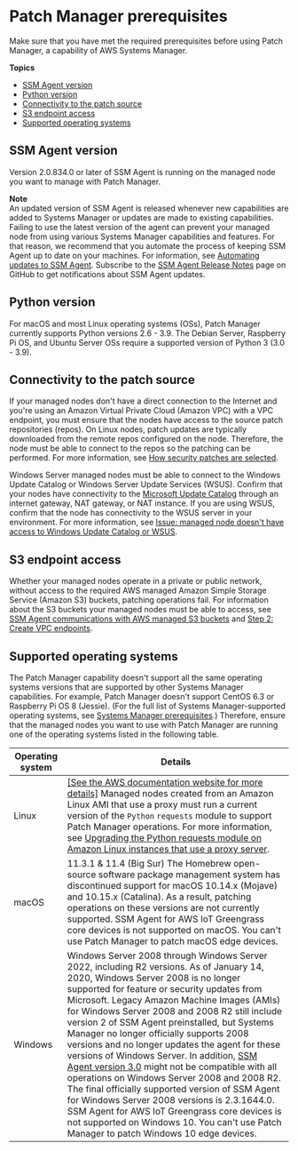 # Patch Manager prerequisites<a name="patch-manager-prerequisites"></a>

Make sure that you have met the required prerequisites before using Patch Manager, a capability of AWS Systems Manager\. 

**Topics**
+ [SSM Agent version](#agent-versions)
+ [Python version](#python-version)
+ [Connectivity to the patch source](#source-connectivity)
+ [S3 endpoint access](#s3-endpoint-access)
+ [Supported operating systems](#supported-os)

## SSM Agent version<a name="agent-versions"></a>

Version 2\.0\.834\.0 or later of SSM Agent is running on the managed node you want to manage with Patch Manager\.

**Note**  
An updated version of SSM Agent is released whenever new capabilities are added to Systems Manager or updates are made to existing capabilities\. Failing to use the latest version of the agent can prevent your managed node from using various Systems Manager capabilities and features\. For that reason, we recommend that you automate the process of keeping SSM Agent up to date on your machines\. For information, see [Automating updates to SSM Agent](ssm-agent-automatic-updates.md)\. Subscribe to the [SSM Agent Release Notes](https://github.com/aws/amazon-ssm-agent/blob/mainline/RELEASENOTES.md) page on GitHub to get notifications about SSM Agent updates\.

## Python version<a name="python-version"></a>

For macOS and most Linux operating systems \(OSs\), Patch Manager currently supports Python versions 2\.6 \- 3\.9\. The Debian Server, Raspberry Pi OS, and Ubuntu Server OSs require a supported version of Python 3 \(3\.0 \- 3\.9\)\.

## Connectivity to the patch source<a name="source-connectivity"></a>

If your managed nodes don't have a direct connection to the Internet and you're using an Amazon Virtual Private Cloud \(Amazon VPC\) with a VPC endpoint, you must ensure that the nodes have access to the source patch repositories \(repos\)\. On Linux nodes, patch updates are typically downloaded from the remote repos configured on the node\. Therefore, the node must be able to connect to the repos so the patching can be performed\. For more information, see [How security patches are selected](patch-manager-selecting-patches.md)\.

Windows Server managed nodes must be able to connect to the Windows Update Catalog or Windows Server Update Services \(WSUS\)\. Confirm that your nodes have connectivity to the [Microsoft Update Catalog](https://www.catalog.update.microsoft.com/home.aspx) through an internet gateway, NAT gateway, or NAT instance\. If you are using WSUS, confirm that the node has connectivity to the WSUS server in your environment\. For more information, see [Issue: managed node doesn't have access to Windows Update Catalog or WSUS](patch-manager-troubleshooting.md#patch-manager-troubleshooting-instance-access)\.

## S3 endpoint access<a name="s3-endpoint-access"></a>

Whether your managed nodes operate in a private or public network, without access to the required AWS managed Amazon Simple Storage Service \(Amazon S3\) buckets, patching operations fail\. For information about the S3 buckets your managed nodes must be able to access, see [SSM Agent communications with AWS managed S3 buckets](ssm-agent-minimum-s3-permissions.md) and [Step 2: Create VPC endpoints](setup-create-vpc.md)\.

## Supported operating systems<a name="supported-os"></a>

The Patch Manager capability doesn't support all the same operating systems versions that are supported by other Systems Manager capabilities\. For example, Patch Manager doesn't support CentOS 6\.3 or Raspberry Pi OS 8 \(Jessie\)\. \(For the full list of Systems Manager\-supported operating systems, see [Systems Manager prerequisites](systems-manager-prereqs.md)\.\) Therefore, ensure that the managed nodes you want to use with Patch Manager are running one of the operating systems listed in the following table\.


| Operating system | Details | 
| --- | --- | 
|  Linux  |  [\[See the AWS documentation website for more details\]](http://docs.aws.amazon.com/systems-manager/latest/userguide/patch-manager-prerequisites.html) Managed nodes created from an Amazon Linux AMI that use a proxy must run a current version of the `Python` `requests` module to support Patch Manager operations\. For more information, see [Upgrading the Python requests module on Amazon Linux instances that use a proxy server](sysman-proxy-with-ssm-agent-al-python-requests.md)\.  | 
| macOS |  11\.3\.1 & 11\.4 \(Big Sur\) The Homebrew open\-source software package management system has discontinued support for macOS 10\.14\.x \(Mojave\) and 10\.15\.x \(Catalina\)\. As a result, patching operations on these versions are not currently supported\. SSM Agent for AWS IoT Greengrass core devices is not supported on macOS\. You can't use Patch Manager to patch macOS edge devices\.  | 
|  Windows  |  Windows Server 2008 through Windows Server 2022, including R2 versions\.  As of January 14, 2020, Windows Server 2008 is no longer supported for feature or security updates from Microsoft\. Legacy Amazon Machine Images \(AMIs\) for Windows Server 2008 and 2008 R2 still include version 2 of SSM Agent preinstalled, but Systems Manager no longer officially supports 2008 versions and no longer updates the agent for these versions of Windows Server\. In addition, [SSM Agent version 3\.0](ssm-agent-v3.md) might not be compatible with all operations on Windows Server 2008 and 2008 R2\. The final officially supported version of SSM Agent for Windows Server 2008 versions is 2\.3\.1644\.0\.  SSM Agent for AWS IoT Greengrass core devices is not supported on Windows 10\. You can't use Patch Manager to patch Windows 10 edge devices\.  | 